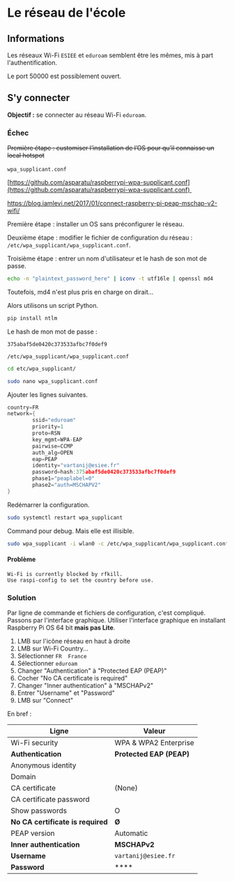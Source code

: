 # Le réseau de l'école 
## Informations 
Les réseaux Wi-Fi `ESIEE` et `eduroam` semblent être les mêmes, mis à part l'authentification. 

Le port 50000 est possiblement ouvert. 

## S'y connecter 
**Objectif :** se connecter au réseau Wi-Fi `eduroam`. 
### Échec 
~~Première étape : customiser l’installation de l’OS pour qu’il connaisse un local hotspot~~ 

`wpa_supplicant.conf` 

[https://github.com/asparatu/raspberrypi-wpa-supplicant.conf](https://github.com/asparatu/raspberrypi-wpa-supplicant.conf) 

https://blog.iamlevi.net/2017/01/connect-raspberry-pi-peap-mschap-v2-wifi/ 

Première étape : installer un OS sans préconfigurer le réseau. 

Deuxième étape : modifier le fichier de configuration du réseau : 
`/etc/wpa_supplicant/wpa_supplicant.conf`. 

Troisième étape : entrer un nom d'utilisateur et le hash de son mot de passe. 
```bash
echo -n "plaintext_password_here" | iconv -t utf16le | openssl md4
```
Toutefois, md4 n'est plus pris en charge on dirait... 

Alors utilisons un script Python. 
```bash
pip install ntlm
```
Le hash de mon mot de passe : 
```
375abaf5de0420c373533afbc7f0def9
```

```
/etc/wpa_supplicant/wpa_supplicant.conf
```

```bash
cd etc/wpa_supplicant/
```
```bash
sudo nano wpa_supplicant.conf
```

Ajouter les lignes suivantes. 
```c
country=FR
network={
        ssid="eduroam"
        priority=1
        proto=RSN
        key_mgmt=WPA-EAP
        pairwise=CCMP
        auth_alg=OPEN
        eap=PEAP
        identity="vartanij@esiee.fr"
        password=hash:375abaf5de0420c373533afbc7f0def9
        phase1="peaplabel=0"
        phase2="auth=MSCHAPV2"
}
```

Redémarrer la configuration. 
```bash
sudo systemctl restart wpa_supplicant
```

Command pour debug. Mais elle est illisible. 
```bash
sudo wpa_supplicant -i wlan0 -c /etc/wpa_supplicant/wpa_supplicant.conf -d
```

#### Problème 
```
Wi-Fi is currently blocked by rfkill. 
Use raspi-config to set the country before use.
```

### Solution 
Par ligne de commande et fichiers de configuration, c'est compliqué. 
Passons par l'interface graphique. 
Utiliser l'interface graphique en installant Raspberry Pi OS 64 bit **mais pas Lite**. 

1. LMB sur l'icône réseau en haut à droite 
2. LMB sur Wi-Fi Country... 
3. Sélectionner `FR  France` 
4. Sélectionner `eduroam` 
5. Changer "Authentication" à "Protected EAP (PEAP)" 
6. Cocher "No CA certificate is required" 
7. Changer "Inner authentication" à "MSCHAPv2" 
8. Entrer "Username" et "Password" 
9. LMB sur "Connect" 

En bref : 

| Ligne                             | Valeur                   |
| --------------------------------- | ------------------------ |
| Wi-Fi security                    | WPA & WPA2 Enterprise    |
| **Authentication**                | **Protected EAP (PEAP)** |
| Anonymous identity                |                          |
| Domain                            |                          |
| CA certificate                    | (None)                   |
| CA certificate password           |                          |
| Show passwords                    | O                        |
| **No CA certificate is required** | **Ø**                    |
| PEAP version                      | Automatic                |
| **Inner authentication**          | **MSCHAPv2**             |
| **Username**                      | `vartanij@esiee.fr`      |
| **Password**                      | \*\*\*\*                 |







